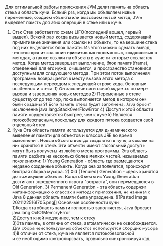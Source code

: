 Для оптимальной работы приложения JVM делит память на область стека и область кучи. Всякий раз, когда мы объявляем новые переменные, создаем объекты или вызываем новый метод, JVm выделяет память для этих операций в стеке или в куче.
1. Стек
	Стек работает по схеме LIFO(последний вошел, первый вышел). Всякий раз, когда вызывается новый метод, содержащий примитивные значения или ссылки на объекты, то на вершине стека под них выделяется блок памяти. Из этого можно сделать вывод, что стек хранит значения примитивных переменных, создаваемых в методах, а также ссылки на объекты в куче на которые ссылается метод.
	Когда метод завершает выполнение, блок памяти(frame), отведенный для его нужд, очищается, и пространство становится доступным для следующего метода. При этом поток выполнения программы возвращается к месту вызова этого метода с последующим переходом к следующей строке кода.
	Основные особенности стека:
		1) Он заполняется и освобождается по мере вызова и завершения новых методов
		2) Переменные в стеке существуют до тех пор, пока выполняется метод в котором они были созданы
		3) Если память стека будет заполнена, Java бросит исключение java.lang.StackOverFlowError
		4) Доступ к этой области памяти осуществляется быстрее, чем к куче
		5) Является потокобезопасным, поскольку для каждого потока создается свой отдельный стек
2. Куча
	Эта область памяти используется для динамического выделения памяти для объектов и классов JRE во время выполнения. Новые объекты всегда создаются в куче, а ссылки на них хранятся в стеке.
	Эти объекты имеют глобальный доступ и могут быть получены из любого места программы.
	Эта область памяти разбита на несколько более мелких частей, называемых поколениями:
		1) Young Generation - область где размещаются недавно созданные объекты. Когда она заполняется, происходит быстрая сборка мусора.
		2) Old (Tenured) Generation - здесь хранятся долгоживущие объекты. Когда объекты из Young Generation достигают определенного порога "возраста", они перемещаются в Old Generation.
		3) Permanent Generation - эта область содержит метаинформацию о классах и методах приложения, но начиная с Java 8 данная область памяти была упразднена.
		![[Pasted image 20211225161705.png]]
	Основные особенности кучи  
	  	1)Когда эта область памяти полностью заполняется, Java бросает java.lang.OutOfMemoryError  
    	2)Доступ к ней медленнее, чем к стеку  
    	3)Эта память, в отличие от стека, автоматически не освобождается. Для сбора неиспользуемых объектов используется сборщик мусора  
    	4)В отличие от стека, куча не является потокобезопасной и ее необходимо контролировать, правильно синхронизируя код